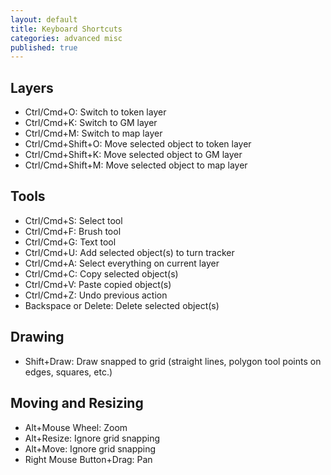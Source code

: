 ```yaml
---
layout: default
title: Keyboard Shortcuts
categories: advanced misc
published: true
---
```


## Layers

* Ctrl/Cmd+O: Switch to token layer
* Ctrl/Cmd+K: Switch to GM layer
* Ctrl/Cmd+M: Switch to map layer
* Ctrl/Cmd+Shift+O: Move selected object to token layer
* Ctrl/Cmd+Shift+K: Move selected object to GM layer
* Ctrl/Cmd+Shift+M: Move selected object to map layer

## Tools

* Ctrl/Cmd+S: Select tool
* Ctrl/Cmd+F: Brush tool
* Ctrl/Cmd+G: Text tool
* Ctrl/Cmd+U: Add selected object(s) to turn tracker
* Ctrl/Cmd+A: Select everything on current layer
* Ctrl/Cmd+C: Copy selected object(s)
* Ctrl/Cmd+V: Paste copied object(s)
* Ctrl/Cmd+Z: Undo previous action
* Backspace or Delete: Delete selected object(s)

## Drawing

* Shift+Draw: Draw snapped to grid (straight lines, polygon tool points on edges, squares, etc.)

## Moving and Resizing

* Alt+Mouse Wheel: Zoom
* Alt+Resize: Ignore grid snapping
* Alt+Move: Ignore grid snapping
* Right Mouse Button+Drag: Pan